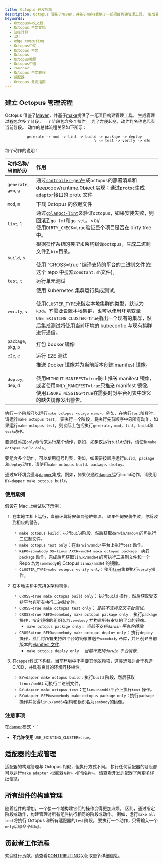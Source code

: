 ```yaml
---
title: Octopus 开发指南
description: Octopus 借鉴了Maven，并基于make提供了一组项目构建管理工具。 生成管理过程包含多个阶段，一个阶段包含多个操作。 为了方便起见，动作的名称也代表当前阶段。 动作的总体流程关系如下所示
keywords:
  - Octopus中文文档
  - Octopus 中文文档
  - 边缘计算
  - IOT
  - edge computing
  - Octopus中文
  - Octopus 中文
  - Octopus
  - Octopus教程
  - Octopus中国
  - rancher
  - Octopus 中文教程
  - 适配器
  - Octopus 开发指南
---
```


## 建立 Octopus 管理流程

Octopus 借鉴了[Maven](https://maven.apache.org/)，并基于[make](https://www.gnu.org/software/make/manual/make.html)提供了一组项目构建管理工具。 生成管理过程包含多个阶段，一个阶段包含多个操作。 为了方便起见，动作的名称也代表当前阶段。 动作的总体流程关系如下所示：

```text
          generate -> mod -> lint -> build -> package -> deploy
                                         \ -> test -> verify -> e2e
```

每个动作的说明：

| 动作名称/当前阶段      | 作用                                                                                                                                                                                                                                                                |
| :--------------------- | :------------------------------------------------------------------------------------------------------------------------------------------------------------------------------------------------------------------------------------------------------------------ |
| `generate`, `gen`, `g` | 通过[`controller-gen`](https://github.com/kubernetes-sigs/controller-tools/blob/master/cmd/controller-gen/main.go)生成`octopus`的部署清单和 deepcopy/runtime.Object 实现；通过[`protoc`](https://github.com/protocolbuffers/protobuf)生成`adaptor`接口的 proto 文件 |
| `mod`, `m`             | 下载 Octopus 的依赖文件                                                                                                                                                                                                                                             |
| `lint`, `l`            | 通过[`golangci-lint`](https://github.com/golangci/golangci-lint)来验证`octopus`，如果安装失败，则回滚到`go fmt`和`go vet`。<br/<br/> 使用`DIRTY_CHECK=true`验证整个项目是否在 dirty tree 中。                                                                       |
| `build`, `b`           | 根据操作系统的类型和架构编译`octopus`，生成二进制文件到`bin`目录。<br/><br/> 使用 "CROSS=true "编译支持的平台的二进制文件(在这个 repo 中搜索`constant.sh`文件)。                                                                                                    |
| `test`, `t`            | 运行单元测试                                                                                                                                                                                                                                                        |
| `verify`, `v`          | 使用 Kubernetes 集群运行集成测试。<br/><br/> 使用`CLUSTER_TYPE`来指定本地集群的类型，默认为`k3d`。不需要设置本地集群，也可以使用环境变量`USE_EXISTING_CLUSTER=true`指出一个现有的集群，然后集成测试将使用当前环境的 kubeconfig 与现有集群进行通信。                 |
| `package`, `pkg`, `p`  | 打包 Docker 镜像                                                                                                                                                                                                                                                    |
| `e2e`, `e`             | 运行 E2E 测试                                                                                                                                                                                                                                                       |
| `deploy`, `dep`, `d`   | 推送 Docker 镜像并为当前版本创建 manifest 镜像。<br/><br/> 使用`WITHOUT_MANIFEST=true`防止推送 manifest 镜像，或者使用`ONLY_MANIFEST=true`只推送 manifest 镜像，使用`IGNORE_MISSING=true`在需要时对平台列表中定义的缺失镜像发出警告。                               |

执行一个阶段可以运行`make octopus <stage name>`，例如，在执行`test`阶段时，请运行`make octopus test`。 要执行一个阶段，将执行先前顺序中的所有动作，如果运行`make octopus test`，则实际上包括执行`generate`，`mod`，`lint`，`build`和`test`动作。

要通过添加`only`命令来运行某个动作，例如，如果仅运行`build`动作，请使用`make octopus build only`。

要组合多个动作，可以使用逗号列表，例如，如果要按顺序运行`build`，`package`和`deploy`动作，请使用`make octopus build，package，deploy`。

通过`BY`环境变量与[`dapper`](https://github.com/rancher/dapper)集成，例如，如果仅通过[`dapper`](https://github.com/rancher/dapper)运行`build`动作，请使用`BY=dapper make octopus build`。

### 使用案例

假设在 Mac 上尝试以下示例：

1. 在本地主机上运行，当前环境将安装其他依赖项。 如果任何安装失败，您将收到相应的警告。

   - `make octopus build`：执行`build`阶段，然后获取`darwin/amd64` 的可执行二进制文件。
   - `make octopus test only`：在`darwin/amd64`平台上执行`test` 动作。
   - `REPO=somebody OS=linux ARCH=amd64 make octopus package`：执行`package` 动作，完成后可获取`linux/amd64` 的可执行二进制文件和一个 Repo 名为`somebody`的 Octopus `linux/amd64` 的镜像。
   - `CLUSTER_TYPE=make octopus verify only`：使用[`kind`](https://github.com/kubernetes-sigs/kind)集群执行`verify`操作。

1. 在本地主机中支持多架构镜像。

   - `CROSS=true make octopus build only`： 执行`build` 操作，然后获取受支持平台的所有执行二进制文件。
   - `CROSS=true make octopus test only`： _目前不支持交叉平台测试_。
   - `CROSS=true REPO=somebody make octopus package only`： 执行`package` 操作，指定镜像的组织名为`somebody` 并构建所有支持的平台的镜像。
     - `make octopus package only`： _当前不支持`darwin` 平台的镜像_.
   - `CROSS=true REPO=somebody make octopus deploy only`： 执行`deploy` 操作，然后将所有支持的平台的镜像推送至`somebody` 仓库，并且创建当前版本的[Manifest 文件](https://docs.docker.com/engine/reference/commandline/manifest/).
     - `make octopus deploy only`： _当前不支持`darwin` 平台镜像_.

1. 在[`dapper`](https://github.com/rancher/dapper)模式下构建，当前环境中不需要其他依赖项，这类选项适合于构造 CI/CD，并具有良好的环境可移植性。
   - `BY=dapper make octopus build`：执行`build` 阶段，然后获取`linux/amd64` 可执行二进制文件。
   - `BY=dapper make octopus test`：在`linux/amd64`平台上执行`test` 操作。
   - `BY=dapper REPO=somebody make octopus package only`：执行`package` 操作并获得`linux/amd64`架构和组织名为`sombody`的镜像。

### 注意事项

在[`dapper`](https://github.com/rancher/dapper)模式下：

- **不允许使用** `USE_EXISTING_CLUSTER=true`。

## 适配器的生成管理

适配器的构建管理与 Octopus 相似，但执行方式不同。 执行任何适配器的阶段都可以运行`make adapter <适配器名称> <阶段名称>`。 请查看[开发适配器](/docs/octopus/adaptors/develop/_index)了解更多详细信息。

## 所有组件的构建管理

随着组件的增加，一个接一个地构建它们的操作变得更加麻烦。 因此，通过指定阶段或动作，构建管理对所有组件执行相同的阶段或动作。 例如，运行`make all test`将执行 Octopus 和所有适配器的`test`阶段。 要执行一个动作，只需输入一个`only`后缀命令即可。

## 贡献者工作流程

欢迎进行贡献，请查看[CONTRIBUTING](https://github.com/cnrancher/octopus/blob/master/CONTRIBUTING.md)以获取更多详细信息。

